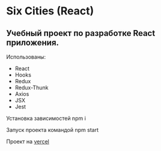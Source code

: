 <h1>Six Cities (React)</h1>
<h2>Учебный проект по разработке React приложения.</h2>
<p>Использованы:</p>
<ul> 
  <li>React</li>
  <li>Hooks</li>
  <li>Redux</li>
  <li>Redux-Thunk</li>
  <li>Axios</li>
  <li>JSX</li>
  <li>Jest</li>
</ul>
<p>Установка зависимостей npm i</p>
<p>Запуск проекта командой npm start</p>
Проект на <a href="https://sixcities.vercel.app/">vercel</a>
